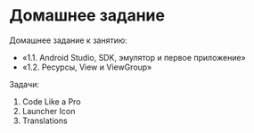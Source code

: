 # Домашнее задание

Домашнее задание к занятию:
* «1.1. Android Studio, SDK, эмулятор и первое приложение»
* «1.2. Ресурсы, View и ViewGroup»

Задачи:
1. Code Like a Pro
1. Launcher Icon
1. Translations
